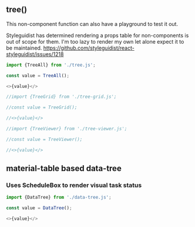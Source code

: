 ## tree()

This non-component function can also have a playground to test it out.

Styleguidist has determined rendering a props table for non-components is out of scope for them.
I'm too lazy to render my own let alone expect it to be maintained.
https://github.com/styleguidist/react-styleguidist/issues/1218

```js
import {TreeAll} from './tree.js';

const value = TreeAll();

<>{value}</>
```


```js
//import {TreeGrid} from './tree-grid.js';

//const value = TreeGrid();

//<>{value}</>
```


```js
//import {TreeViewer} from './tree-viewer.js';

//const value = TreeViewer();

//<>{value}</>
```

## material-table based data-tree
### Uses ScheduleBox to render visual task status

```js
import {DataTree} from './data-tree.js';

const value = DataTree();

<>{value}</>
```